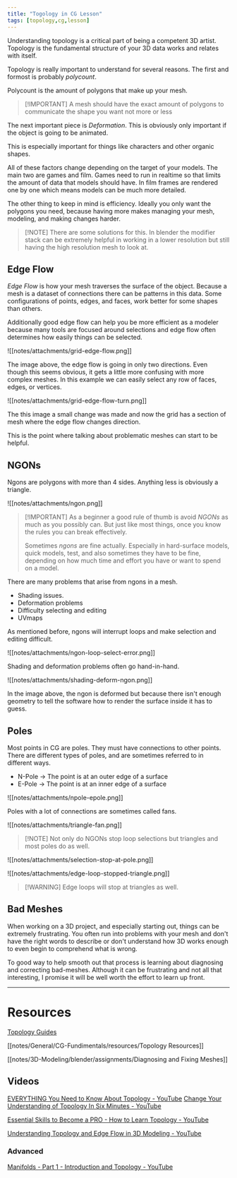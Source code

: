 ```yaml
---
title: "Togology in CG Lesson"
tags: [topology,cg,lesson]
---
```


Understanding topology is a critical part of being a competent 3D artist. Topology is the fundamental structure of your 3D data works and relates with itself.

Topology is really important to understand for several reasons. The first and formost is probably *polycount*.

Polycount is the amount of polygons that make up your mesh. 


>[!IMPORTANT] A mesh should have the exact amount of polygons to communicate the shape you want not more or less


The next important piece is *Deformation*. This is obviously only important if the object is going to be animated.

This is especially important for things like characters and other organic shapes.

All of these factors change depending on the target of your models. The main two are games and film. Games need to run in realtime so that limits the amount of data that models should have. In film frames are rendered one by one which means models can be much more detailed.

The other thing to keep in mind is efficiency. Ideally you only want the polygons you need, because having more makes managing your mesh, modeling, and making changes harder.

>[!NOTE] There are some solutions for this. In blender the modifier stack can be extremely helpful in working in a lower resolution but still having the high resolution mesh to look at.

## Edge Flow

*Edge Flow* is how your mesh traverses the surface of the object. Because a mesh is a dataset of connections there can be patterns in this data. Some configurations of points, edges, and faces, work better for some shapes than others.

Additionally good edge flow can help you be more efficient as a modeler because many tools are focused around selections and edge flow often determines how easily things can be selected.

![[notes/attachments/grid-edge-flow.png]]

The image above, the edge flow is going in only two directions. Even though this seems obvious, it gets a little more confusing with more complex meshes. In this example we can easily select any row of faces, edges, or vertices.

![[notes/attachments/grid-edge-flow-turn.png]]

The this image a small change was made and now the grid has a section of mesh where the edge flow changes direction.

This is the point where talking about problematic meshes can start to be helpful.

## NGONs

Ngons are polygons with more than 4 sides. Anything less is obviously a triangle.

![[notes/attachments/ngon.png]]

>[!IMPORTANT] As a beginner a good rule of thumb is avoid *NGONs* as much as you possibly can. But just like most things, once you know the rules you can break effectively.
>
>Sometimes *ngons* are fine actually. Especially in hard-surface models, quick models, test, and also sometimes they have to be fine, depending on how much time and effort you have or want to spend on a model.

There are many problems that arise from ngons in a mesh.

- Shading issues.
- Deformation problems
- Difficulty selecting and editing
- UVmaps

As mentioned before, ngons will interrupt loops and make selection and editing difficult.

![[notes/attachments/ngon-loop-select-error.png]]

Shading and deformation problems often go hand-in-hand.

![[notes/attachments/shading-deform-ngon.png]]

In the image above, the ngon is deformed but because there isn't enough geometry to tell the software how to render the surface inside it has to guess.

## Poles

Most points in CG are poles. They must have connections to other points. There are different types of poles, and are sometimes referred to in different ways.

- N-Pole -> The point is at an outer edge of a surface
- E-Pole -> The point is at an inner edge of a surface

![[notes/attachments/npole-epole.png]]

Poles with a lot of connections are sometimes called fans.

![[notes/attachments/triangle-fan.png]]

>[!NOTE] Not only do NGONs stop loop selections but triangles and most poles do as well.

![[notes/attachments/selection-stop-at-pole.png]]

![[notes/attachments/edge-loop-stopped-triangle.png]]

>[!WARNING] Edge loops will stop at triangles as well.

## Bad Meshes

When working on a 3D project, and especially starting out, things can be extremely frustrating. You often run into problems with your mesh and don't have the right words to describe or don't understand how 3D works enough to even begin to comprehend what is wrong.

To good way to help smooth out that process is learning about diagnosing and correcting bad-meshes. Although it can be frustrating and not all that interesting, I promise it will be well worth the effort to learn up front.



---

# Resources

[Topology Guides](https://topologyguides.com/)

[[notes/General/CG-Fundimentals/resources/Topology Resources]]

[[notes/3D-Modeling/blender/assignments/Diagnosing and Fixing Meshes]]

## Videos

[EVERYTHING You Need to Know About Topology - YouTube](https://www.youtube.com/watch?v=6Kt0gW3_kio)
[Change Your Understanding of Topology In Six Minutes - YouTube](https://www.youtube.com/watch?v=HGL6QpVRyXk)

[Essential Skills to Become a PRO - How to Learn Topology - YouTube](https://www.youtube.com/watch?v=xo9JRPhGi68)

[Understanding Topology and Edge Flow in 3D Modeling - YouTube](https://www.youtube.com/watch?v=rwW6HpOcAuw&t=1175s)


### Advanced

[Manifolds - Part 1 - Introduction and Topology - YouTube](https://www.youtube.com/watch?v=62WNNkoRCLE)

